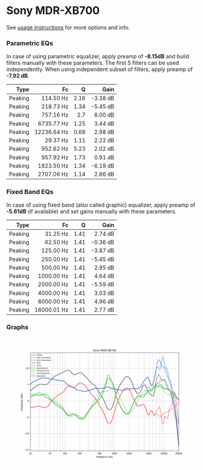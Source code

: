 # Sony MDR-XB700
See [usage instructions](https://github.com/jaakkopasanen/AutoEq#usage) for more options and info.

### Parametric EQs
In case of using parametric equalizer, apply preamp of **-8.15dB** and build filters manually
with these parameters. The first 5 filters can be used independently.
When using independent subset of filters, apply preamp of **-7.92 dB**.

| Type    | Fc          |    Q | Gain     |
|--------:|------------:|-----:|---------:|
| Peaking | 114.50 Hz   | 2.16 | -3.38 dB |
| Peaking | 218.73 Hz   | 1.34 | -5.45 dB |
| Peaking | 757.16 Hz   | 2.7  | 8.00 dB  |
| Peaking | 6735.77 Hz  | 1.25 | 3.44 dB  |
| Peaking | 12236.64 Hz | 0.68 | 2.98 dB  |
| Peaking | 29.37 Hz    | 1.11 | 2.22 dB  |
| Peaking | 952.62 Hz   | 5.23 | 2.02 dB  |
| Peaking | 957.92 Hz   | 1.73 | 0.91 dB  |
| Peaking | 1823.50 Hz  | 1.34 | -6.19 dB |
| Peaking | 2707.06 Hz  | 1.14 | 2.66 dB  |

### Fixed Band EQs
In case of using fixed band (also called graphic) equalizer, apply preamp of **-5.61dB**
(if available) and set gains manually with these parameters.

| Type    | Fc          |    Q | Gain     |
|--------:|------------:|-----:|---------:|
| Peaking | 31.25 Hz    | 1.41 | 2.74 dB  |
| Peaking | 62.50 Hz    | 1.41 | -0.36 dB |
| Peaking | 125.00 Hz   | 1.41 | -3.87 dB |
| Peaking | 250.00 Hz   | 1.41 | -5.45 dB |
| Peaking | 500.00 Hz   | 1.41 | 2.95 dB  |
| Peaking | 1000.00 Hz  | 1.41 | 4.64 dB  |
| Peaking | 2000.00 Hz  | 1.41 | -5.59 dB |
| Peaking | 4000.00 Hz  | 1.41 | 3.03 dB  |
| Peaking | 8000.00 Hz  | 1.41 | 4.96 dB  |
| Peaking | 16000.01 Hz | 1.41 | 2.77 dB  |

### Graphs
![](./Sony%20MDR-XB700.png)
